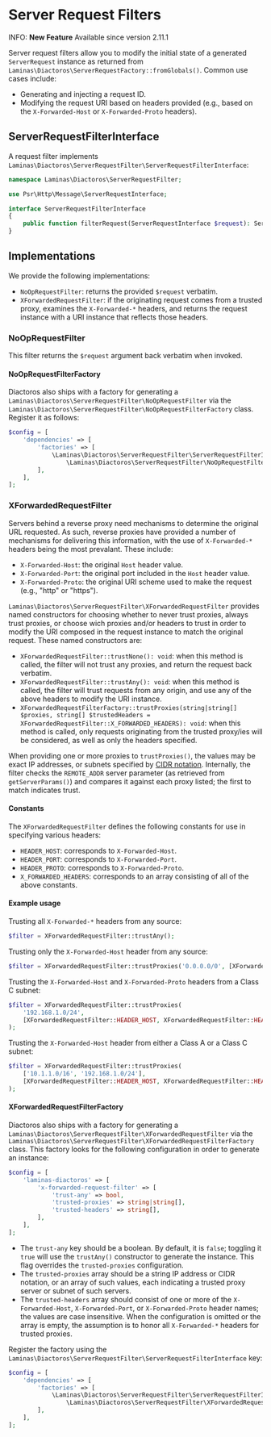 # Server Request Filters

INFO: **New Feature**
Available since version 2.11.1

Server request filters allow you to modify the initial state of a generated `ServerRequest` instance as returned from `Laminas\Diactoros\ServerRequestFactory::fromGlobals()`.
Common use cases include:

- Generating and injecting a request ID.
- Modifying the request URI based on headers provided (e.g., based on the `X-Forwarded-Host` or `X-Forwarded-Proto` headers).

## ServerRequestFilterInterface

A request filter implements `Laminas\Diactoros\ServerRequestFilter\ServerRequestFilterInterface`:

```php
namespace Laminas\Diactoros\ServerRequestFilter;

use Psr\Http\Message\ServerRequestInterface;

interface ServerRequestFilterInterface
{
    public function filterRequest(ServerRequestInterface $request): ServerRequestInterface;
}
```

## Implementations

We provide the following implementations:

- `NoOpRequestFilter`: returns the provided `$request` verbatim.
- `XForwardedRequestFilter`: if the originating request comes from a trusted proxy, examines the `X-Forwarded-*` headers, and returns the request instance with a URI instance that reflects those headers.

### NoOpRequestFilter

This filter returns the `$request` argument back verbatim when invoked.

#### NoOpRequestFilterFactory

Diactoros also ships with a factory for generating a `Laminas\Diactoros\ServerRequestFilter\NoOpRequestFilter` via the `Laminas\Diactoros\ServerRequestFilter\NoOpRequestFilterFactory` class.
Register it as follows:

```php
$config = [
    'dependencies' => [
        'factories' => [
            \Laminas\Diactoros\ServerRequestFilter\ServerRequestFilterInterface::class =>
                \Laminas\Diactoros\ServerRequestFilter\NoOpRequestFilterFactory::class,
        ],
    ],
];
```

### XForwardedRequestFilter

Servers behind a reverse proxy need mechanisms to determine the original URL requested.
As such, reverse proxies have provided a number of mechanisms for delivering this information, with the use of `X-Forwarded-*` headers being the most prevalant.
These include:

- `X-Forwarded-Host`: the original `Host` header value.
- `X-Forwarded-Port`: the original port included in the `Host` header value.
- `X-Forwarded-Proto`: the original URI scheme used to make the request (e.g., "http" or "https").

`Laminas\Diactoros\ServerRequestFilter\XForwardedRequestFilter` provides named constructors for choosing whether to never trust proxies, always trust proxies, or choose wich proxies and/or headers to trust in order to modify the URI composed in the request instance to match the original request.
These named constructors are:

- `XForwardedRequestFilter::trustNone(): void`: when this method is called, the filter will not trust any proxies, and return the request back verbatim.
- `XForwardedRequestFilter::trustAny(): void`: when this method is called, the filter will trust requests from any origin, and use any of the above headers to modify the URI instance.
- `XForwardedRequestFilterFactory::trustProxies(string|string[] $proxies, string[] $trustedHeaders = XForwardedRequestFilter::X_FORWARDED_HEADERS): void`: when this method is called, only requests originating from the trusted proxy/ies will be considered, as well as only the headers specified.

When providing one or more proxies to `trustProxies()`, the values may be exact IP addresses, or subnets specified by [CIDR notation](https://en.wikipedia.org/wiki/Classless_Inter-Domain_Routing).
Internally, the filter checks the `REMOTE_ADDR` server parameter (as retrieved from `getServerParams()`) and compares it against each proxy listed; the first to match indicates trust.

#### Constants

The `XForwardedRequestFilter` defines the following constants for use in specifying various headers:

- `HEADER_HOST`: corresponds to `X-Forwarded-Host`.
- `HEADER_PORT`: corresponds to `X-Forwarded-Port`.
- `HEADER_PROTO`: corresponds to `X-Forwarded-Proto`.
- `X_FORWARDED_HEADERS`: corresponds to an array consisting of all of the above constants.

#### Example usage

Trusting all `X-Forwarded-*` headers from any source:

```php
$filter = XForwardedRequestFilter::trustAny();
```

Trusting only the `X-Forwarded-Host` header from any source:

```php
$filter = XForwardedRequestFilter::trustProxies('0.0.0.0/0', [XForwardedRequestFilter::HEADER_HOST]);
```

Trusting the `X-Forwarded-Host` and `X-Forwarded-Proto` headers from a Class C subnet:

```php
$filter = XForwardedRequestFilter::trustProxies(
    '192.168.1.0/24',
    [XForwardedRequestFilter::HEADER_HOST, XForwardedRequestFilter::HEADER_PROTO]
);
```

Trusting the `X-Forwarded-Host` header from either a Class A or a Class C subnet:

```php
$filter = XForwardedRequestFilter::trustProxies(
    ['10.1.1.0/16', '192.168.1.0/24'],
    [XForwardedRequestFilter::HEADER_HOST, XForwardedRequestFilter::HEADER_PROTO]
);
```

#### XForwardedRequestFilterFactory

Diactoros also ships with a factory for generating a `Laminas\Diactoros\ServerRequestFilter\XForwardedRequestFilter` via the `Laminas\Diactoros\ServerRequestFilter\XForwardedRequestFilterFactory` class.
This factory looks for the following configuration in order to generate an instance:

```php
$config = [
    'laminas-diactoros' => [
        'x-forwarded-request-filter' => [
            'trust-any' => bool,
            'trusted-proxies' => string|string[],
            'trusted-headers' => string[],
        ],
    ],
];
```

- The `trust-any` key should be a boolean.
  By default, it is `false`; toggling it `true` will use the `trustAny()` constructor to generate the instance.
  This flag overrides the `trusted-proxies` configuration.
- The `trusted-proxies` array should be a string IP address or CIDR notation, or an array of such values, each indicating a trusted proxy server or subnet of such servers.
- The `trusted-headers` array should consist of one or more of the `X-Forwarded-Host`, `X-Forwarded-Port`, or `X-Forwarded-Proto` header names; the values are case insensitive.
  When the configuration is omitted or the array is empty, the assumption is to honor all `X-Forwarded-*` headers for trusted proxies.

Register the factory using the `Laminas\Diactoros\ServerRequestFilter\ServerRequestFilterInterface` key:

```php
$config = [
    'dependencies' => [
        'factories' => [
            \Laminas\Diactoros\ServerRequestFilter\ServerRequestFilterInterface::class =>
                \Laminas\Diactoros\ServerRequestFilter\XForwardedRequestFilterFactory::class,
        ],
    ],
];
```
